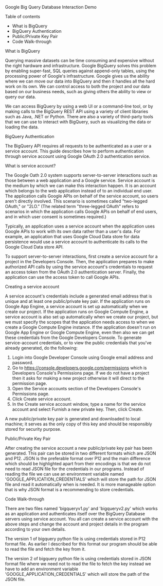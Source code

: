 Google Big Query Database Interaction Demo


Table of contents

* What is BigQuery
* BigQuery Authentication
* Public/Private Key Pair
* Code Walk-through


What is BigQuery

Querying massive datasets can be time consuming and expensive without the right hardware and infrastructure. Google BigQuery solves this problem by enabling super-fast, SQL queries against append-only tables, using the processing power of Google's infrastructure. Google gives us the ability where we can move our data into BigQuery and then it handles all the hard work on its own. We can control access to both the project and our data based on our business needs, such as giving others the ability to view or query our data.

We can access BigQuery by using a web UI or a command-line tool, or by making calls to the BigQuery REST API using a variety of client libraries such as Java, .NET or Python. There are also a variety of third-party tools that we can use to interact with BigQuery, such as visualizing the data or loading the data.


BigQuery Authentication

The BigQuery API requires all requests to be authenticated as a user or a service account. This guide describes how to perform authentication through service account using Google OAuth 2.0 authentication service.

What is service account?

The Google Oath 2.0 system supports server-to-server interactions such as those between a web       application and a Google service.  Service account is the medium by which we can make this interaction happen. It is an account which belongs to the web application instead of to an individual end user. The application calls Google APIs on behalf of the service account, so users aren't directly involved. This scenario is sometimes called "two-legged OAuth," or "2LO." (The related term "three-legged OAuth" refers to scenarios in which the application calls Google APIs on behalf of end users, and in which user consent is sometimes required.)

Typically, an application uses a service account when the application uses Google APIs to work with its own data rather than a user's data. For example, an application that uses Google Cloud Data store for data persistence would use a service account to authenticate its calls to the Google Cloud Data store API.

To support server-to-server interactions, first create a service account for a project in the Developers Console. Then, the application prepares to make authorized API calls by using the service account's credentials to request an access token from the OAuth 2.0 authentication server. Finally, the application can use the access token to call Google APIs.


Creating a service account

A service account's credentials include a generated email address that is unique and at least one   public/private key pair. 
If the application runs on Google App Engine, a service account is set up automatically when we create our project. 
If the application runs on Google Compute Engine, a service account is also set up automatically when we create our project, but we must specify the scopes that the application needs access to when we create a Google Compute Engine instance. 
If the application doesn't run on Google App Engine or Google Compute Engine, even then also we can get these credentials from the Google Developers Console. 
To generate service-account credentials, or to view the public credentials that you've already generated, do the following:

1. Login into Google Developer Console using Google email address and password.
2. Go to https://console.developers.google.com/permissions which is Developers Console's Permissions page. If we do not have a project then it asks for making a new project otherwise it will direct to the permission page.
3.    Open the Service accounts section of the Developers Console's Permissions page.
4.    Click Create service account.
5.    In the Create service account window, type a name for the service account and select Furnish a new private key. Then, click Create.

A new public/private key pair is generated and downloaded to local machine; it serves as the only copy of this key and should be responsibly stored for security purpose.

Public/Private Key Pair

After creating the service account a new public/private key pair has been generated. This pair can be stored in two different formats which are JSON and P12. JSON is the preferable format over P12 and the main difference which should be highlighted apart from their encodings is that we do not need to read 
JSON file for the credentials in our programs. Instead of reading the file we can use an environment variable named 'GOOGLE_APPLICATION_CREDENTIALS' which will store the path for JSON file and read it automatically when is needed. It is more manageable option that is why JSON format is a recommending to store credentials.

Code Walk-through

There are two files named 'bigqueryv1.py' and 'bigqueryv2.py' which works as an application and authenticates itself over the BigQuery Database servers using service account. You all can create a service account with the above steps and change the account and project details in the program according to your own details.

The version 1 of bigquery python file is using credentials stored in P12 format file. As earlier I described for this format our program should be able to read the file and fetch the key from it.

The version 2 of bigquery python file is using credentials stored in JSON format file where we need not to read the file to fetch the key instead we have to add an environment variable 'GOOGLE_APPLICATION_CREDENTIALS' which will store the path of the JSON file.
